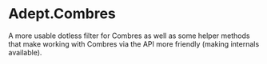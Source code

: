 Adept.Combres
=============

A more usable dotless filter for Combres as well as some helper methods that make working with Combres via the API more friendly (making internals available).